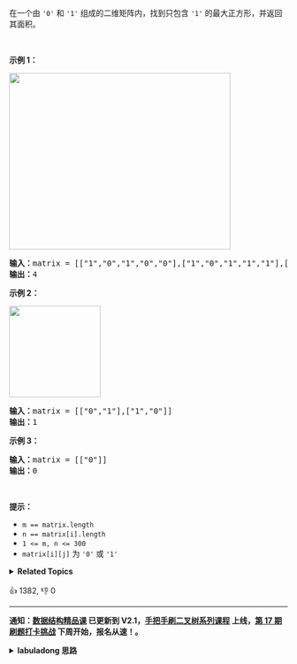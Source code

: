 <p>在一个由 <code>'0'</code> 和 <code>'1'</code> 组成的二维矩阵内，找到只包含 <code>'1'</code> 的最大正方形，并返回其面积。</p>

<p>&nbsp;</p>

<p><strong>示例 1：</strong></p> 
<img alt="" src="https://assets.leetcode.com/uploads/2020/11/26/max1grid.jpg" style="width: 400px; height: 319px;" /> 
<pre>
<strong>输入：</strong>matrix = [["1","0","1","0","0"],["1","0","1","1","1"],["1","1","1","1","1"],["1","0","0","1","0"]]
<strong>输出：</strong>4
</pre>

<p><strong>示例 2：</strong></p> 
<img alt="" src="https://assets.leetcode.com/uploads/2020/11/26/max2grid.jpg" style="width: 165px; height: 165px;" /> 
<pre>
<strong>输入：</strong>matrix = [["0","1"],["1","0"]]
<strong>输出：</strong>1
</pre>

<p><strong>示例 3：</strong></p>

<pre>
<strong>输入：</strong>matrix = [["0"]]
<strong>输出：</strong>0
</pre>

<p>&nbsp;</p>

<p><strong>提示：</strong></p>

<ul> 
 <li><code>m == matrix.length</code></li> 
 <li><code>n == matrix[i].length</code></li> 
 <li><code>1 &lt;= m, n &lt;= 300</code></li> 
 <li><code>matrix[i][j]</code> 为 <code>'0'</code> 或 <code>'1'</code></li> 
</ul>

<details><summary><strong>Related Topics</strong></summary>数组 | 动态规划 | 矩阵</details><br>

<div>👍 1382, 👎 0</div>

<div id="labuladong"><hr>

**通知：[数据结构精品课](https://aep.h5.xeknow.com/s/1XJHEO) 已更新到 V2.1，[手把手刷二叉树系列课程](https://aep.xet.tech/s/3YGcq3) 上线，[第 17 期刷题打卡挑战](https://aep.xet.tech/s/2jPp5X) 下周开始，报名从速！。**

<details><summary><strong>labuladong 思路</strong></summary>

## 基本思路

关于动态规划的解题步骤和思维方法见前文 [动态规划核心套路](https://labuladong.github.io/article/fname.html?fname=动态规划详解进阶) 和 [动态规划答疑篇](https://labuladong.github.io/article/fname.html?fname=最优子结构)，这里就不赘述了，直接给出最关键的状态转移方程。

这道题不难，关键是你要观察出一个全是 1 的正方形有什么特点，如何根据小的正方形推导出大的正方形（状态转移方程）。

当 `matrix[i][j]` 为 1，且它的左边、上边、左上边都存在正方形时，`matrix[i][j]` 才能够作为一个更大的正方形的右下角：

![](https://labuladong.gitee.io/pictures/短题解/221.jpg)

PS：这个图是我基于测试用例修改的，你明白我的意思就行。

所以我们可以定义这样一个二维 `dp` 数组：

以 `matrix[i][j]` 为右下角元素的最大的全为 1 正方形矩阵的边长为 `dp[i][j]`。

有了这个定义，状态转移方程就是：

```java
if (matrix[i][j] == 1)
    // 类似「水桶效应」，最大边长取决于边长最短的那个正方形
    dp[i][j] = min(dp[i-1][j], dp[i-1][j-1], dp[i][j-1]) + 1;
else
    dp[i][j] = 0;
```

题目最终想要的答案就是最大边长 `max(dp[..][..])` 的平方。

**标签：[动态规划](https://mp.weixin.qq.com/mp/appmsgalbum?__biz=MzAxODQxMDM0Mw==&action=getalbum&album_id=1318881141113536512)**

## 解法代码

```java
class Solution {
    public int maximalSquare(char[][] matrix) {
        int m = matrix.length, n = matrix[0].length;
        // 定义：以 matrix[i][j] 为右下角元素的全为 1 正方形矩阵的最大边长为 dp[i][j]。
        int[][] dp = new int[m][n];

        // base case，第一行和第一列的正方形边长
        for (int i = 0; i < m; i++) {
            dp[i][0] = matrix[i][0] - '0';
        }
        for (int j = 0; j < n; j++) {
            dp[0][j] = matrix[0][j] - '0';
        }

        // 进行状态转移
        for (int i = 1; i < m; i++) {
            for (int j = 1; j < n; j++) {
                if (matrix[i][j] == '0') {
                    // 值为 0 不可能是正方形的右下角
                    continue;
                }
                dp[i][j] = Math.min(Math.min(
                    dp[i - 1][j],
                    dp[i][j - 1]),
                    dp[i - 1][j - 1]
                ) + 1;
            }
        }

        int len = 0;
        for (int i = 0; i < m; i++) {
            for (int j = 0; j < n; j++) {
                len = Math.max(len, dp[i][j]);
            }
        }
        return len * len;
    }


}
```

</details>
</div>





